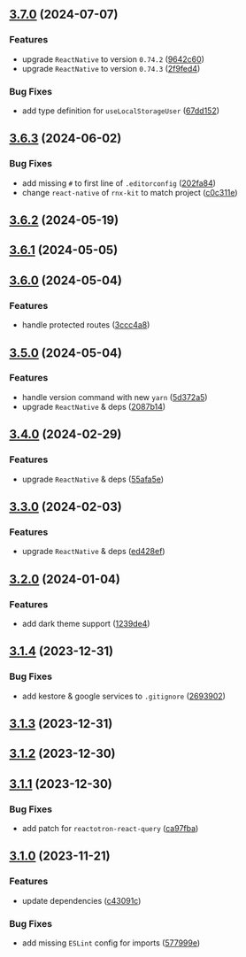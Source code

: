 

## [3.7.0](https://github.com/EslamElMeniawy/react-native-temp/compare/v3.6.3...v3.7.0) (2024-07-07)


### Features

* upgrade `ReactNative` to version `0.74.2` ([9642c60](https://github.com/EslamElMeniawy/react-native-temp/commit/9642c60d64152c15df801a478c45d0d18e91446a))
* upgrade `ReactNative` to version `0.74.3` ([2f9fed4](https://github.com/EslamElMeniawy/react-native-temp/commit/2f9fed4dd879f14a6c824ae90ae92fe6089d7c11))


### Bug Fixes

* add type definition for `useLocalStorageUser` ([67dd152](https://github.com/EslamElMeniawy/react-native-temp/commit/67dd152ce2719bca4e0ded0d8150d20a1ccf2d81))

## [3.6.3](https://github.com/EslamElMeniawy/react-native-temp/compare/v3.6.2...v3.6.3) (2024-06-02)


### Bug Fixes

* add missing `#` to first line of `.editorconfig` ([202fa84](https://github.com/EslamElMeniawy/react-native-temp/commit/202fa84c37a63b090b99d8163c23dd61ae64ce68))
* change `react-native` of `rnx-kit` to match project ([c0c311e](https://github.com/EslamElMeniawy/react-native-temp/commit/c0c311e59992c157d08881acff316c8193bec7e2))

## [3.6.2](https://github.com/EslamElMeniawy/react-native-temp/compare/v3.6.1...v3.6.2) (2024-05-19)

## [3.6.1](https://github.com/EslamElMeniawy/react-native-temp/compare/v3.6.0...v3.6.1) (2024-05-05)

## [3.6.0](https://github.com/EslamElMeniawy/react-native-temp/compare/v3.5.0...v3.6.0) (2024-05-04)


### Features

* handle protected routes ([3ccc4a8](https://github.com/EslamElMeniawy/react-native-temp/commit/3ccc4a8342d208dd7b03b1af0289a74e13039842))

## [3.5.0](https://github.com/EslamElMeniawy/react-native-temp/compare/v3.4.0...v3.5.0) (2024-05-04)


### Features

* handle version command with new `yarn` ([5d372a5](https://github.com/EslamElMeniawy/react-native-temp/commit/5d372a5ca5eab35fd32b6c4a3d276419d28e168b))
* upgrade `ReactNative` & deps ([2087b14](https://github.com/EslamElMeniawy/react-native-temp/commit/2087b14c73107d4af8c3c628b7b5f4e1ecc57264))

## [3.4.0](https://github.com/EslamElMeniawy/react-native-temp/compare/v3.3.0...v3.4.0) (2024-02-29)


### Features

* upgrade `ReactNative` & deps ([55afa5e](https://github.com/EslamElMeniawy/react-native-temp/commit/55afa5e0eb70e5a756376aebf2d6c5d96aaa6fb8))

## [3.3.0](https://github.com/EslamElMeniawy/react-native-temp/compare/v3.2.0...v3.3.0) (2024-02-03)


### Features

* upgrade `ReactNative` & deps ([ed428ef](https://github.com/EslamElMeniawy/react-native-temp/commit/ed428ef421d6960f4a1ecb91eb51809b6c41758a))

## [3.2.0](https://github.com/EslamElMeniawy/react-native-temp/compare/v3.1.4...v3.2.0) (2024-01-04)


### Features

* add dark theme support ([1239de4](https://github.com/EslamElMeniawy/react-native-temp/commit/1239de44d9b31b835549d396e1ebc3c19e844381))

## [3.1.4](https://github.com/EslamElMeniawy/react-native-temp/compare/v3.1.3...v3.1.4) (2023-12-31)


### Bug Fixes

* add kestore & google services to `.gitignore` ([2693902](https://github.com/EslamElMeniawy/react-native-temp/commit/2693902b35959b034704aa612144f3eabf548e38))

## [3.1.3](https://github.com/EslamElMeniawy/react-native-temp/compare/v3.1.2...v3.1.3) (2023-12-31)

## [3.1.2](https://github.com/EslamElMeniawy/react-native-temp/compare/v3.1.1...v3.1.2) (2023-12-30)

## [3.1.1](https://github.com/EslamElMeniawy/react-native-temp/compare/v0.0.2-alpha.0...v3.1.1) (2023-12-30)


### Bug Fixes

* add patch for `reactotron-react-query` ([ca97fba](https://github.com/EslamElMeniawy/react-native-temp/commit/ca97fba474e6fc753d2012e55b24066560f8b416))

## [3.1.0](https://github.com/EslamElMeniawy/react-native-temp/compare/v3.0.0...v3.1.0) (2023-11-21)


### Features

* update dependencies ([c43091c](https://github.com/EslamElMeniawy/react-native-temp/commit/c43091c3ac03de12233c8d88f4ddf2afbaa53b79))


### Bug Fixes

* add missing `ESLint` config for imports ([577999e](https://github.com/EslamElMeniawy/react-native-temp/commit/577999e755247afb9fe9b6ae71eeaffeeda06f81))
